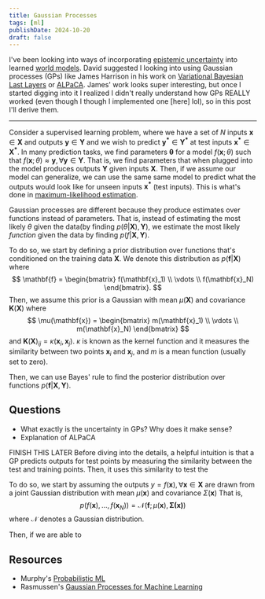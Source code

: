 ```yaml
---
title: Gaussian Processes 
tags: [ml]
publishDate: 2024-10-20
draft: false
---
```


I've been looking into ways of incorporating [epistemic uncertainty](https://en.wikipedia.org/wiki/Uncertainty_quantification#Aleatoric_and_epistemic) into learned [world models](https://danijar.com/project/dreamerv3/).
David suggested I looking into using Gaussian processes (GPs) like James Harrison in his work on [Variational Bayesian Last Layers](https://arxiv.org/abs/2404.11599) or [ALPaCA](https://arxiv.org/abs/1807.08912). 
James' work looks super interesting, but once I started digging into it I realized I didn't really understand how GPs REALLY worked (even though I though I implemented one [here] lol), so in this post I'll derive them.

---

Consider a supervised learning problem, where we have a set of $N$ inputs $\mathbf{x} \in \mathbf{X}$ and outputs $\mathbf{y} \in \mathbf{Y}$ and we wish to predict $\mathbf{y^*} \in \mathbf{Y^*}$ at test inputs $\mathbf{x^*} \in \mathbf{X^*}$.
In many prediction tasks, we find parameters $\mathbf{\theta}$ for a model $f(\mathbf{x};\theta)$ such that $f(\mathbf{x};\theta) \approx \mathbf{y}, \forall \mathbf{y} \in \mathbf{Y}$. 
That is, we find parameters that when plugged into the model produces outputs $\mathbf{Y}$ given inputs $\mathbf{X}$.
Then, if we assume our model can generalize, we can use the same same model to predict what the outputs would look like for unseen inputs $\mathbf{x^*}$ (test inputs).
This is what's done in [maximum-likelihood estimation](https://en.wikipedia.org/wiki/Maximum_likelihood_estimation).

Gaussian processes are different because they produce estimates over functions instead of parameters.
That is, instead of estimating the most likely $\theta$ given the data(by finding $p(\theta|\mathbf{X}), \mathbf{Y}$), we estimate the most likely *function* given the data by finding $p(f|\mathbf{X}, \mathbf{Y})$.

To do so, we start by defining a prior distribution over functions that's conditioned on the training data $\mathbf{X}$. 
We denote this distribution as $p(\mathbf{f}|\mathbf{X})$ where 
$$
    \mathbf{f} = 
    \begin{bmatrix}
        f(\mathbf{x}_1) \\
        \vdots \\
        f(\mathbf{x}_N)
    \end{bmatrix}.
$$
Then, we assume this prior is a Gaussian with mean $\mu(\mathbf{X})$ and covariance $\mathbf{K}(\mathbf{X})$ where
$$
    \mu(\mathbf{x}) = 
    \begin{bmatrix}
        m(\mathbf{x}_1) \\
        \vdots \\
        m(\mathbf{x}_N)
    \end{bmatrix}
$$
and $\mathbf{K}(\mathbf{X})_{ij} = \kappa(\mathbf{x}_i, \mathbf{x}_j)$. 
$\kappa$ is known as the kernel function and it measures the similarity between two points $\mathbf{x}_i$ and $\mathbf{x}_j$, and $m$ is a mean function (usually set to zero).

Then, we can use Bayes' rule to find the posterior distribution over functions $p(\mathbf{f}|\mathbf{X}, \mathbf{Y})$.


## Questions
- What exactly is the uncertainty in GPs? Why does it make sense?  
- Explanation of ALPaCA





FINISH THIS LATER
Before diving into the details, a helpful intuition is that a GP predicts outputs for test points by measuring the similarity between the test and training points.
Then, it uses this similarity to test the 


To do so, we start by assuming the outputs $y=f(\mathbf{x}), \forall \mathbf{x} \in \mathbf{X}$ are drawn from a joint Gaussian distribution with mean $\mu(\mathbf{x})$ and covariance $\Sigma(\mathbf{x})$
That is, 
$$
    p(f(\mathbf{x}), \dots, f(\mathbf{x}_N)) = \mathcal{N}(\mathbf{f}; \mu(\mathbf{x}), \mathbf{\Sigma(\mathbf{x})})
$$
where $\mathcal{N}$ denotes a Gaussian distribution. 

Then, if we are able to 

## Resources

- Murphy's [Probabilistic ML](https://probml.github.io/pml-book/)
- Rasmussen's [Gaussian Processes for Machine Learning](https://gaussianprocess.org/gpml/)
